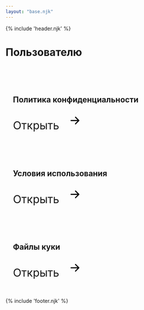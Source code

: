 ```yaml
---
layout: "base.njk"
---
```


{% include 'header.njk' %}

<style>
    h1 {
        margin-bottom: 50px
    }

    .block {
        border: 3px solid var(--text-color-3);
        border-radius: var(--border-radius-2);
        padding: 20px;
        width: 700px;
        margin-bottom: 30px;
    }

    .block .link {
        color: var(--text-color-2);
        text-decoration: none !important;
        border: 0 !important;
        font-size: 30px;
    }

    .block h2 {
        margin-bottom: 20px;
    }

    .block svg {
        margin-left: 10px;
    }
</style>

<main class="container">
    <h1>Пользователю</h1>
    <div class="block">
        <h2>Политика конфиденциальности</h2>
        <a href="privacypolicy" class="link d-flex">
            Открыть
            <svg xmlns="http://www.w3.org/2000/svg" width="48" height="48" viewBox="0 0 16 16">
                <path fill-rule="evenodd" d="M4 8a.5.5 0 0 1 .5-.5h5.793L8.146 5.354a.5.5 0 1 1 .708-.708l3 3a.5.5 0 0 1 0 .708l-3 3a.5.5 0 0 1-.708-.708L10.293 8.5H4.5A.5.5 0 0 1 4 8z"/>
            </svg>
        </a>
    </div>
    <div class="block">
        <h2>Условия использования</h2>
        <a href="termsofuse" class="link d-flex">
            Открыть
            <svg xmlns="http://www.w3.org/2000/svg" width="48" height="48" viewBox="0 0 16 16">
                <path fill-rule="evenodd" d="M4 8a.5.5 0 0 1 .5-.5h5.793L8.146 5.354a.5.5 0 1 1 .708-.708l3 3a.5.5 0 0 1 0 .708l-3 3a.5.5 0 0 1-.708-.708L10.293 8.5H4.5A.5.5 0 0 1 4 8z"/>
            </svg>
        </a>
    </div>
    <div class="block">
        <h2>Файлы куки</h2>
        <a href="cookie" class="link d-flex">
            Открыть
            <svg xmlns="http://www.w3.org/2000/svg" width="48" height="48" viewBox="0 0 16 16">
                <path fill-rule="evenodd" d="M4 8a.5.5 0 0 1 .5-.5h5.793L8.146 5.354a.5.5 0 1 1 .708-.708l3 3a.5.5 0 0 1 0 .708l-3 3a.5.5 0 0 1-.708-.708L10.293 8.5H4.5A.5.5 0 0 1 4 8z"/>
            </svg>
        </a>
    </div>
</main>

{% include 'footer.njk' %}

